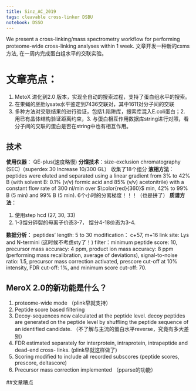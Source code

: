 ```yaml
---
title: Sinz_AC_2019
tags: cleavable cross-linker DSBU
notebook: DSSO
---
```

We present a cross-linking/mass spectrometry
workflow for performing proteome-wide cross-linking analyses
within 1 week.
文章开发一种新的cxms方法, 在一周内完成蛋白组水平的交联实验。
#  文章亮点：
1. MetoX 进化到2.0 版本，实现全自动的搜索过程，支持了蛋白组水平的搜索。
2. 在果蝇的胚胎lysate水平鉴定到7436交联对，其中1611对分子间的交联
3. 多种方法对交联结果的进行验证，包括1.陷阱库，搜索库混入E.coli蛋白；2. 用已有晶体结构验证距离约束，3. 与蛋白相互作用数据库string进行对照，看分子间的交联的蛋白是否在string中也有相互作用。

## 技术
**使用仪器**： QE-plus(速度略慢)
**分馏技术**：size-exclusion chromatography (SEC)（superdex 30 Increase 10/300 GL）
收集了18个组分
**液相方法**：peptides were eluted
and separated using a linear gradient from 3% to 42% B (with solvent B: 0.1% (v/v) formic acid and 85% (v/v) acetonitrile) with a constant flow rate of 300 nl/min over $\color{red}{360}$ min, 42% to 99% B (5 min) and 99% B (5 min).
6个小时的分离梯度！！！（也是拼了）
**质谱方法**：
1. 使用step hcd (27, 30, 33)
2. 1-3馏分碎裂的母离子价态3-7， 馏分4-18价态为3-4.

**数据分析：**
peptides’ length: 5 to 30
modification： c+57, m+16
link site: Lys and N-termini (这时候不考虑sty了！)
filter：minimum peptide score: 10, precursor mass accuracy: 4 ppm, product ion mass accuracy: 8 ppm (performing mass recalibration, average of deviations), signal-to-noise ratio: 1.5, precursor mass correction activated, prescore cut-off at 10% intensity, FDR cut-off: 1%, and minimum score cut-off: 70.

## MeroX 2.0的新功能是什么？
1. proteome-wide mode （plink早就支持）
2. Peptide score based filtering
3. Decoy-sequences now calculated at the peptide level. decoy peptides are generated on the peptide level by shuffling the peptide sequence of an identified candidate. （不了解与主流的蛋白水平reverse，究竟有多大差别）
4. FDR estimated separately for interprotein, intraprotein, intrapeptide and dead-end cross-
links. (plink早就这样做了)
5. Scoring modified to include all recorded subscores (peptide scores, prescore, deltascore)
6. Precursor mass correction implemented （pparse的功能）

##文章糟点






